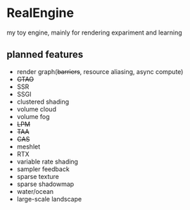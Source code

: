 # RealEngine

my toy engine, mainly for rendering expariment and learning

## planned features

* render graph(~~barriers~~, resource aliasing, async compute)
* ~~GTAO~~
* SSR
* SSGI
* clustered shading
* volume cloud
* volume fog
* ~~LPM~~
* ~~TAA~~
* ~~CAS~~
* meshlet
* RTX
* variable rate shading
* sampler feedback
* sparse texture
* sparse shadowmap
* water/ocean
* large-scale landscape